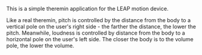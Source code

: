 This is a simple theremin application for the LEAP motion device.

Like a real theremin, pitch is controlled by the distance from the body to a vertical pole on the user's right side - the farther the distance, the lower the pitch.  Meanwhile, loudness is controlled by distance from the body to a horizontal pole on the user's left side.  The closer the body is to the volume pole, the lower the volume.